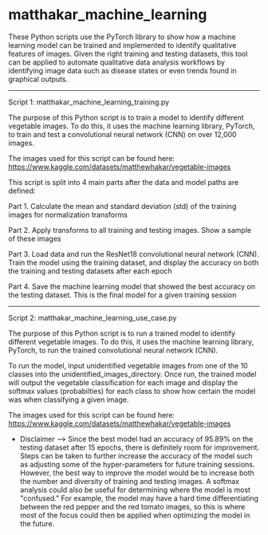 # matthakar_machine_learning

These Python scripts use the PyTorch library to show how a machine learning model can be trained and implemented to identify qualitative features of images. Given the right training and testing datasets, this tool can be applied to automate qualitative data analysis workflows by identifying image data such as disease states or even trends found in graphical outputs.

__________________________________________________________________________________________________________________________________________________________

Script 1: matthakar_machine_learning_training.py

The purpose of this Python script is to train a model to identify different vegetable images. To do this, it uses the machine learning library, PyTorch, to train and test a convolutional neural network (CNN) on over 12,000 images.

The images used for this script can be found here: https://www.kaggle.com/datasets/matthewhakar/vegetable-images

This script is split into 4 main parts after the data and model paths are defined:

Part 1. Calculate the mean and standard deviation (std) of the training images for normalization transforms

Part 2. Apply transforms to all training and testing images. Show a sample of these images

Part 3. Load data and run the ResNet18 convolutional neural network (CNN). Train the model using the training dataset, and display the accuracy on both the training and testing datasets after each epoch

Part 4. Save the machine learning model that showed the best accuracy on the testing dataset. This is the final model for a given training session

__________________________________________________________________________________________________________________________________________________________

Script 2: matthakar_machine_learning_use_case.py

The purpose of this Python script is to run a trained model to identify different vegetable images. To do this, it uses the machine learning library, PyTorch, to run the trained convolutional neural network (CNN).

To run the model, input unidentified vegetable images from one of the 10 classes into the unidentified_images_directory. Once run, the trained model will output the vegetable classification for each image and display the softmax values (probabilties) for each class to show how certain the model was when classifying a given image.

The images used for this script can be found here: https://www.kaggle.com/datasets/matthewhakar/vegetable-images

* Disclaimer --> Since the best model had an accuracy of 95.89% on the testing dataset after 15 epochs, there is definitely room for improvement. Steps can be taken to further increase the accuracy of the model such as adjusting some of the hyper-parameters for future training sessions. However, the best way to improve the model would be to increase both the number and diversity of training and testing images. A softmax analysis could also be useful for determining where the model is most "confused." For example, the model may have a hard time differentiating between the red pepper and the red tomato images, so this is where most of the focus could then be applied when optimizing the model in the future.

